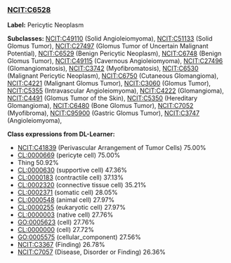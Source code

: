 
### [NCIT:C6528](http://purl.obolibrary.org/obo/NCIT_C6528)
**Label:** Pericytic Neoplasm

**Subclasses:** [NCIT:C49110](http://purl.obolibrary.org/obo/NCIT_C49110) (Solid Angioleiomyoma), [NCIT:C51133](http://purl.obolibrary.org/obo/NCIT_C51133) (Solid Glomus Tumor), [NCIT:C27497](http://purl.obolibrary.org/obo/NCIT_C27497) (Glomus Tumor of Uncertain Malignant Potential), [NCIT:C6529](http://purl.obolibrary.org/obo/NCIT_C6529) (Benign Pericytic Neoplasm), [NCIT:C6748](http://purl.obolibrary.org/obo/NCIT_C6748) (Benign Glomus Tumor), [NCIT:C49115](http://purl.obolibrary.org/obo/NCIT_C49115) (Cavernous Angioleiomyoma), [NCIT:C27496](http://purl.obolibrary.org/obo/NCIT_C27496) (Glomangiomatosis), [NCIT:C3742](http://purl.obolibrary.org/obo/NCIT_C3742) (Myofibromatosis), [NCIT:C6530](http://purl.obolibrary.org/obo/NCIT_C6530) (Malignant Pericytic Neoplasm), [NCIT:C6750](http://purl.obolibrary.org/obo/NCIT_C6750) (Cutaneous Glomangioma), [NCIT:C4221](http://purl.obolibrary.org/obo/NCIT_C4221) (Malignant Glomus Tumor), [NCIT:C3060](http://purl.obolibrary.org/obo/NCIT_C3060) (Glomus Tumor), [NCIT:C5355](http://purl.obolibrary.org/obo/NCIT_C5355) (Intravascular Angioleiomyoma), [NCIT:C4222](http://purl.obolibrary.org/obo/NCIT_C4222) (Glomangioma), [NCIT:C4491](http://purl.obolibrary.org/obo/NCIT_C4491) (Glomus Tumor of the Skin), [NCIT:C5350](http://purl.obolibrary.org/obo/NCIT_C5350) (Hereditary Glomangioma), [NCIT:C6480](http://purl.obolibrary.org/obo/NCIT_C6480) (Bone Glomus Tumor), [NCIT:C7052](http://purl.obolibrary.org/obo/NCIT_C7052) (Myofibroma), [NCIT:C95900](http://purl.obolibrary.org/obo/NCIT_C95900) (Gastric Glomus Tumor), [NCIT:C3747](http://purl.obolibrary.org/obo/NCIT_C3747) (Angioleiomyoma), 

**Class expressions from DL-Learner:**

- [NCIT:C41839](http://purl.obolibrary.org/obo/NCIT_C41839) (Perivascular Arrangement of Tumor Cells) 75.00%
- [CL:0000669](http://purl.obolibrary.org/obo/CL_0000669) (pericyte cell) 75.00%
- Thing 50.92%
- [CL:0000630](http://purl.obolibrary.org/obo/CL_0000630) (supportive cell) 47.36%
- [CL:0000183](http://purl.obolibrary.org/obo/CL_0000183) (contractile cell) 37.13%
- [CL:0002320](http://purl.obolibrary.org/obo/CL_0002320) (connective tissue cell) 35.21%
- [CL:0002371](http://purl.obolibrary.org/obo/CL_0002371) (somatic cell) 28.05%
- [CL:0000548](http://purl.obolibrary.org/obo/CL_0000548) (animal cell) 27.97%
- [CL:0000255](http://purl.obolibrary.org/obo/CL_0000255) (eukaryotic cell) 27.97%
- [CL:0000003](http://purl.obolibrary.org/obo/CL_0000003) (native cell) 27.76%
- [GO:0005623](http://purl.obolibrary.org/obo/GO_0005623) (cell) 27.76%
- [CL:0000000](http://purl.obolibrary.org/obo/CL_0000000) (cell) 27.72%
- [GO:0005575](http://purl.obolibrary.org/obo/GO_0005575) (cellular_component) 27.56%
- [NCIT:C3367](http://purl.obolibrary.org/obo/NCIT_C3367) (Finding) 26.78%
- [NCIT:C7057](http://purl.obolibrary.org/obo/NCIT_C7057) (Disease, Disorder or Finding) 26.36%


